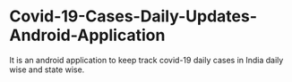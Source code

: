 # Covid-19-Cases-Daily-Updates-Android-Application
It is an android application to keep track covid-19 daily cases in India daily wise and state wise.

